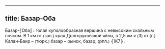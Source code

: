 
---
title: Базар-Оба
---
Базар-⟦Оба⟧
: голая куполообразная вершина с невысоким скальным поясом. В 1 км от ⦅зап.⦆ края Долгоруковской яйлы, в 2,5 км к ⦅З⦆ от ⦅г.⦆ Калан-Баир – ⦅тюрк.⦆ базар – рынок, базар; ⦅рпл.⦆ ⦃Ж7⦄.
